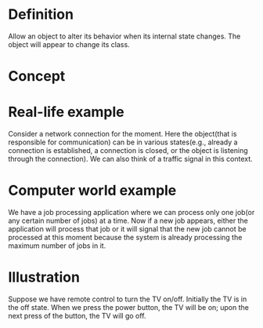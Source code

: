 # Definition
Allow an object to alter its behavior when its internal state changes. The object will appear to change its class.

# Concept

# Real-life example
Consider a network connection for the moment. Here the object(that is responsible for communication) can be in various states(e.g., already a connection is established, a connection is closed, or the object is listening through the connection). We can also think of a traffic signal in this context.

# Computer world example
We have a job processing application where we can process only one job(or any certain number of jobs) at a time. Now if a new job appears, either the application will process that job or it will signal that the new job cannot be processed at this moment because the system is already processing the maximum number of jobs in it.

# Illustration
Suppose we have remote control to turn the TV on/off. Initially the TV is in the off state. When we press the power button, the TV will be on; upon the next press of the button, the TV will go off.
